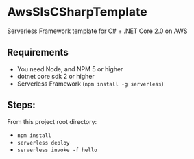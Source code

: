 AwsSlsCSharpTemplate
====================

Serverless Framework template for C# + .NET Core 2.0 on AWS

## Requirements
- You need Node, and NPM 5 or higher
- dotnet core sdk 2 or higher
- Serverless Framework (`npm install -g serverless`)

## Steps:
From this project root directory:
- `npm install`
- `serverless deploy`
- `serverless invoke -f hello`